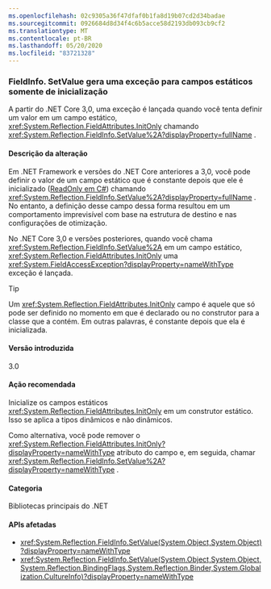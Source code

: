 ```yaml
---
ms.openlocfilehash: 02c9305a36f47dfaf0b1fa8d19b07cd2d34badae
ms.sourcegitcommit: 0926684d8d34f4c6b5acce58d2193db093cb9cf2
ms.translationtype: MT
ms.contentlocale: pt-BR
ms.lasthandoff: 05/20/2020
ms.locfileid: "83721328"
---
```

### <a name="fieldinfosetvalue-throws-exception-for-static-init-only-fields"></a>FieldInfo. SetValue gera uma exceção para campos estáticos somente de inicialização

A partir do .NET Core 3,0, uma exceção é lançada quando você tenta definir um valor em um campo estático, <xref:System.Reflection.FieldAttributes.InitOnly> chamando <xref:System.Reflection.FieldInfo.SetValue%2A?displayProperty=fullName> .

#### <a name="change-description"></a>Descrição da alteração

Em .NET Framework e versões do .NET Core anteriores a 3,0, você pode definir o valor de um campo estático que é constante depois que ele é inicializado ([ReadOnly em C#](~/docs/csharp/language-reference/keywords/readonly.md)) chamando <xref:System.Reflection.FieldInfo.SetValue%2A?displayProperty=fullName> . No entanto, a definição desse campo dessa forma resultou em um comportamento imprevisível com base na estrutura de destino e nas configurações de otimização.

No .NET Core 3,0 e versões posteriores, quando você chama <xref:System.Reflection.FieldInfo.SetValue%2A> em um campo estático, <xref:System.Reflection.FieldAttributes.InitOnly> uma <xref:System.FieldAccessException?displayProperty=nameWithType> exceção é lançada.

> [!TIP]
> Um <xref:System.Reflection.FieldAttributes.InitOnly> campo é aquele que só pode ser definido no momento em que é declarado ou no construtor para a classe que a contém. Em outras palavras, é constante depois que ela é inicializada.

#### <a name="version-introduced"></a>Versão introduzida

3.0

#### <a name="recommended-action"></a>Ação recomendada

Inicialize os campos estáticos <xref:System.Reflection.FieldAttributes.InitOnly> em um construtor estático. Isso se aplica a tipos dinâmicos e não dinâmicos.

Como alternativa, você pode remover o <xref:System.Reflection.FieldAttributes.InitOnly?displayProperty=nameWithType> atributo do campo e, em seguida, chamar <xref:System.Reflection.FieldInfo.SetValue%2A?displayProperty=nameWithType> .

#### <a name="category"></a>Categoria

Bibliotecas principais do .NET

#### <a name="affected-apis"></a>APIs afetadas

- <xref:System.Reflection.FieldInfo.SetValue(System.Object,System.Object)?displayProperty=nameWithType>
- <xref:System.Reflection.FieldInfo.SetValue(System.Object,System.Object,System.Reflection.BindingFlags,System.Reflection.Binder,System.Globalization.CultureInfo)?displayProperty=nameWithType>

<!--

#### Affected APIs

- `M:System.Reflection.FieldInfo.SetValue(System.Object,System.Object)`
- `M:System.Reflection.FieldInfo.SetValue(System.Object,System.Object,System.Reflection.BindingFlags,System.Reflection.Binder,System.Globalization.CultureInfo)`

-->
